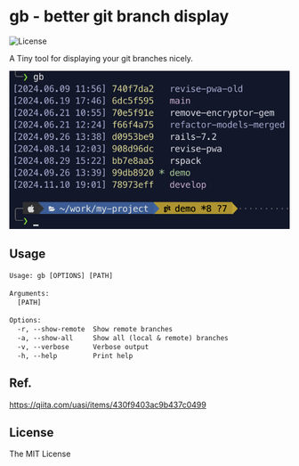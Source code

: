 gb - better git branch display
=============================

![License](https://img.shields.io/badge/license-MIT-blue.svg)

A Tiny tool for displaying your git branches nicely.

![screenshot](https://raw.githubusercontent.com/ryochin/gb/main/screenshot.png)

Usage
-----

```
Usage: gb [OPTIONS] [PATH]

Arguments:
  [PATH]

Options:
  -r, --show-remote  Show remote branches
  -a, --show-all     Show all (local & remote) branches
  -v, --verbose      Verbose output
  -h, --help         Print help
```

Ref.
----

https://qiita.com/uasi/items/430f9403ac9b437c0499

License
-------

The MIT License
